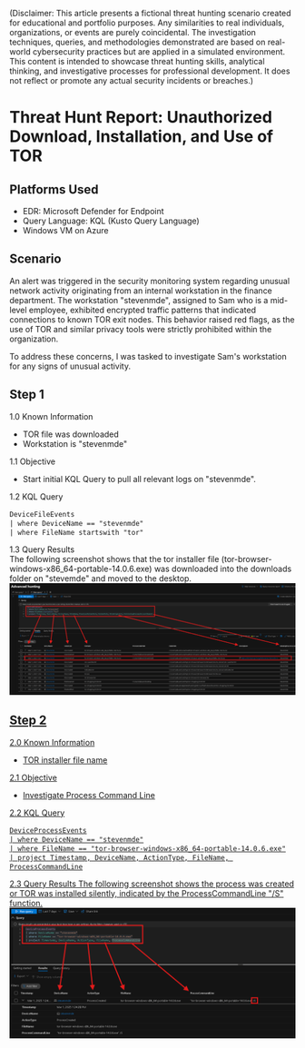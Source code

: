 (Disclaimer: This article presents a fictional threat hunting scenario created for educational and portfolio purposes. Any similarities to real individuals, organizations, or events are purely coincidental. The investigation techniques, queries, and methodologies demonstrated are based on real-world cybersecurity practices but are applied in a simulated environment. This content is intended to showcase threat hunting skills, analytical thinking, and investigative processes for professional development. It does not reflect or promote any actual security incidents or breaches.)

# Threat Hunt Report: Unauthorized Download, Installation, and Use of TOR
## Platforms Used
- EDR: Microsoft Defender for Endpoint
- Query Language: KQL (Kusto Query Language)
- Windows VM on Azure
## Scenario
An alert was triggered in the security monitoring system regarding unusual network activity originating from an internal workstation in the finance department. The workstation "stevenmde", assigned to Sam who is a mid-level employee, exhibited encrypted traffic patterns that indicated connections to known TOR exit nodes. This behavior raised red flags, as the use of TOR and similar privacy tools were strictly prohibited within the organization.

To address these concerns, I was tasked to investigate Sam's workstation for any signs of unusual activity.

## Step 1
1.0 Known Information
- TOR file was downloaded
- Workstation is "stevenmde"

1.1 Objective 
- Start initial KQL Query to pull all relevant logs on "stevenmde".

1.2 KQL Query
```kql
DeviceFileEvents
| where DeviceName == "stevenmde"
| where FileName startswith "tor"
```
1.3 Query Results
<br>
The following screenshot shows that the tor installer file (tor-browser-windows-x86_64-portable-14.0.6.exe) was downloaded into the downloads folder on "stevemde" and moved to the desktop.
<a href="https://github.com/stevenrim/threathuntrepo/blob/main/step1.png"><img src="https://github.com/stevenrim/threathuntrepo/blob/main/step1.png"/>

## Step 2
2.0 Known Information
- TOR installer file name

2.1 Objective 
- Investigate Process Command Line

2.2 KQL Query
```kql
DeviceProcessEvents
| where DeviceName == "stevenmde"
| where FileName == "tor-browser-windows-x86_64-portable-14.0.6.exe"
| project Timestamp, DeviceName, ActionType, FileName, ProcessCommandLine
```
2.3 Query Results
The following screenshot shows the process was created or TOR was installed silently, indicated by the ProcessCommandLine "/S" function.
<a href="https://github.com/stevenrim/threathuntrepo/blob/main/step2.png"><img src="https://github.com/stevenrim/threathuntrepo/blob/main/step2.png"/>

